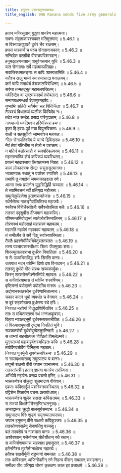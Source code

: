 ```yaml
---
title: हनुमता पञ्चचमूनायकवधः
title_english: 046 Ravana sends five army generals

---
```

<div class="audioEmbed"  caption="श्रीराम-हरिसीताराममूर्ति-घनपाठिभ्यां वचनम्" src="https://archive.org/download/Ramayana-recitation-Sriram-harisItArAmamUrti-Ghanapaati-v2/Kanda_5/Kanda_5_SK-046-Ravana_sends_five_army-generals.mp3"></div>

  
हतान् मन्त्रिसुतान् बुद्ध्वा वानरेण महात्मना।  
रावणः संवृताकारश्चकार मतिमुत्तमाम् ॥ 5.46.1 ॥   
स विरूपाक्षयूपाक्षौ दुर्धरं चैव राक्षसम्।  
प्रघसं भारकर्णं च पञ्च सेनाग्रनायकान् ॥ 5.46.2 ॥   
सन्दिदेश दशग्रीवो वीरान्नयविशारदान्।  
हनुमद्ग्रहणव्यग्रान् वायुवेगसमान् युधि ॥ 5.46.3 ॥   
यात सेनाग्रगाः सर्वे महाबलपरिग्रहाः।  
सवाजिरथमातङ्गाः स कपिः शास्यतामिति ॥ 5.46.4 ॥   
यत्तैश्च खलु भाव्यं स्यात्तमासाद्य वनालयम्।  
कर्म चापि समाधेयं देशकालविरोधिनम् ॥ 5.46.5 ॥   
सर्वथा तन्महद्भूतं महाबलपरिग्रहम्।  
भवेदिन्द्रेण वा सृष्टमस्मदर्थं तपोबलात् ॥ 5.46.6 ॥   
सनागयक्षगन्धर्वा देवासुरमहर्षयः।  
युष्माभिः सहितैः सर्वैर्मया सह विनिर्जिताः ॥ 5.46.7 ॥   
तैरवश्यं विधातव्यं व्यलीकं किंचिदेव नः।  
तदेव नात्र सन्देहः प्रसह्य परिगृह्यताम् ॥ 5.46.8 ॥   
नावमान्यो भवद्भिश्च हरिर्धीरपराक्रमः।  
दृष्टा हि हरयः पूर्वं मया विपुलविक्रमाः ॥ 5.46.9 ॥   
वाली च सहसुग्रीवो जाम्बवांश्च महाबलः।  
नीलः सेनापतिश्चैव ये चान्ये द्विविदादयः ॥ 5.46.10 ॥   
नैवं तेषां गतिर्भीमा न तेजो न पराक्रमः।  
न मतिर्न बलोत्साहौ न रूपपरिकल्पनम् ॥ 5.46.11 ॥   
महत्सत्त्वमिदं ज्ञेयं कपिरूपं व्यवस्थितम्।  
प्रयत्नं महदास्थाय क्रियतामस्य निग्रहः ॥ 5.46.12 ॥   
कामं लोकास्त्रयः सेन्द्राः ससुरासुरमानवाः।  
भवतामग्रतः स्थातुं न पर्याप्ता रणाजिरे ॥ 5.46.13 ॥   
तथापि तु नयज्ञेन जयमाकाङ्क्षता रणे।  
आत्मा रक्ष्यः प्रयत्नेन युद्धसिद्धिर्हि चञ्चला ॥ 5.46.14 ॥   
ते स्वामिवचनं सर्वे प्रतिगृह्य महौजसः।  
समुत्पेतुर्महावेगा हुताशसमतेजसः ॥ 5.46.15 ॥   
रथैर्मत्तैश्च मातङ्गैर्वाजिभिश्च महाजवैः।  
श्स्त्रैश्च विविधैस्तीक्ष्णैः सर्वैश्चोपचिता बलैः ॥ 5.46.16 ॥   
ततस्तं ददृशुर्वीरा दीप्यमानं महाकपिम्।  
रश्मिमन्तमिवोद्यन्तं स्वतेजोरश्मिमालिनम् ॥ 5.46.17 ॥   
तोरणस्थं महोत्साहं महासत्त्वं महाबलम्।  
महामतिं महावेगं महाकायं महाबलम् ॥ 5.46.18 ॥   
तं समीक्ष्यैव ते सर्वे दिक्षु सर्वास्ववस्थिताः।  
तैस्तैः प्रहरणैर्भीमैरभिपेतुस्ततस्ततः ॥ 5.46.19 ॥   
तस्य पञ्चायसास्तीक्ष्णाः शिताः पीतमुखाः शराः।  
शिरस्युत्पलपत्राभा दुर्धरेण निपातिताः ॥ 5.46.20 ॥   
स तैः पञ्चभिराविद्धः शरैः शिरसि वानरः।  
उत्पपात नदन् व्योम्नि दिशो दश विनादयन् ॥ 5.46.21 ॥   
ततस्तु दुर्धरो वीरः सरथः सज्यकार्मुकः।  
किरन् शरशतैस्तीक्ष्णैरभिपेदे महाबलः ॥ 5.46.22 ॥   
स कपिर्वारयामास तं व्योम्नि शरवर्षिणम्।  
वृष्टिमन्तं पयोदान्ते पयोदमिव मारुतः ॥ 5.46.23 ॥   
अर्द्यमानस्ततस्तेन दुर्धरेणानिलात्मजः।  
चकार कदनं भूयो व्यवर्धत च वेगवान् ॥ 5.46.24 ॥   
स दूरं सहसोत्पत्य दुर्धरस्य रथे हरिः।  
निपपात महवेगो विद्युद्राशिर्गिराविव ॥ 5.46.25 ॥   
ततः स मथिताष्टाश्वं रथं भग्नाक्षकूबरम्।  
विहाय न्यपतद्भूमौ दुर्धरस्त्यक्तजीवितः ॥ 5.46.26 ॥   
तं विरूपाक्षयूपाक्षौ दृष्ट्वा निपतितं भुवि।  
सञ्जातरोषौ दुर्धर्षावुत्पेततुररिन्दमौ ॥ 5.46.27 ॥   
स ताभ्यां सहसोत्पत्य विष्ठितो विमलेऽम्बरे।  
मुद्गराभ्यां महाबाहुर्वक्षस्यभिहतः कपिः ॥ 5.46.28 ॥   
तयोर्वेगवतोर्वेगं विनिहत्य महाबलः।  
निपपात पुनर्भूमौ सुपर्णसमविक्रमः ॥ 5.46.29 ॥   
स सालवृक्षमासाद्य तमुत्पाट्य च वानरः।  
तावुभौ राक्षसौ वीरौ जघान पवनात्मजः ॥ 5.46.30 ॥   
ततस्तांस्त्रीन् हतान् ज्ञात्वा वानरेण तरस्विना।  
अभिपेदे महावेगः प्रसह्य प्रघसो हरिम् ॥ 5.46.31 ॥   
भासकर्णश्च संक्रुद्धः शूलमादाय वीर्यवान्।  
एकतः कपिशार्दूलं यशस्विनमवस्थितम् ॥ 5.46.32 ॥   
पट्टिशेन शिताग्रेण प्रघसः प्रत्ययोधयत्।  
भासकर्णश्च शूलेन राक्षसः कपिसत्तमम् ॥ 5.46.33 ॥   
स ताभ्यां विक्षतैर्गात्रैरसृग्दिग्धतनूरुहः।  
अभवद्वानरः क्रुद्धो बालसूर्यसमप्रभः ॥ 5.46.34 ॥   
समुत्पाट्य गिरेः शृङ्गं समृगव्यालपादपम्।  
जघान हनुमान् वीरो राक्षसौ कपिकुञ्जरः ॥ 5.46.35 ॥   
ततस्तेष्ववसन्नेषु सेनापतिषु पञ्चसु।  
बलं तदवशेषं च नाशयास वानरः ॥ 5.46.36 ॥   
अश्वैरश्वान् गजैर्नागान् योधैर्योधान् रथै रथान्।  
स कपिर्नाशयामास सहस्राक्ष इवासुरान् ॥ 5.46.37 ॥   
हतैर्नागैश्च तुरगैर्भग्नाक्षैश्च महारथैः।  
हतैश्च राक्षसैर्भूमी रुद्धमार्गा समन्ततः ॥ 5.46.38 ॥   
ततः कपिस्तान् ध्वजिनीपतीन् रणे निहत्य वीरान् सबलान् सवाहनान्।  
समीक्ष्य वीरः परिगृह्य तोरणं कृतक्षणः काल इव प्रजाक्षये ॥ 5.46.39 ॥   